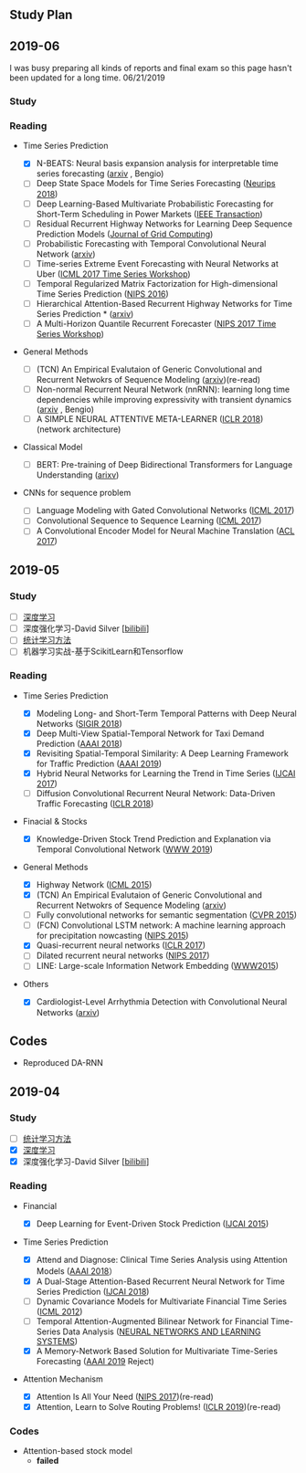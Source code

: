 ## Study Plan

## 2019-06

I was busy preparing all kinds of reports and final exam so this page hasn't been updated for a long time.  06/21/2019

### Study

### Reading

- Time Series Prediction
  
  - [x] N-BEATS: Neural basis expansion analysis for interpretable time series forecasting ([arxiv](https://arxiv.org/pdf/1905.10437.pdf) , Bengio)
  - [ ] Deep State Space Models for Time Series Forecasting ([Neurips 2018](<https://papers.nips.cc/paper/8004-deep-state-space-models-for-time-series-forecasting.pdf>))
  - [ ] Deep Learning-Based Multivariate Probabilistic Forecasting for Short-Term Scheduling in Power Markets ([IEEE Transaction](<https://ieeexplore.ieee.org/stamp/stamp.jsp?tp=&arnumber=8464297>))
  - [ ] Residual Recurrent Highway Networks for Learning Deep Sequence Prediction Models ([Journal of Grid Computing](<https://link.springer.com/content/pdf/10.1007%2Fs10723-018-9444-4.pdf>))
  - [ ] Probabilistic Forecasting with Temporal Convolutional Neural Network ([arxiv](<https://arxiv.org/pdf/1906.04397.pdf>))
  - [ ] Time-series Extreme Event Forecasting with Neural Networks at Uber ([ICML 2017 Time Series Workshop](<http://roseyu.com/time-series-workshop/submissions/TSW2017_paper_3.pdf>))
  - [ ] Temporal Regularized Matrix Factorization for High-dimensional Time Series Prediction ([NIPS 2016](<https://papers.nips.cc/paper/6160-temporal-regularized-matrix-factorization-for-high-dimensional-time-series-prediction.pdf>))
  - [ ] Hierarchical Attention-Based Recurrent Highway Networks
    for Time Series Prediction * ([arxiv](https://arxiv.org/pdf/1806.00685.pdf))
  - [ ] A Multi-Horizon Quantile Recurrent Forecaster ([NIPS 2017 Time Series Workshop](<https://arxiv.org/pdf/1711.11053.pdf>))
- General Methods
  
  - [ ] (TCN) An Empirical Evalutaion of Generic Convolutional and Recurrent Netwokrs of Sequence Modeling ([arxiv](https://arxiv.org/pdf/1803.01271.pdf))(re-read)
  - [ ] Non-normal Recurrent Neural Network (nnRNN): learning long time dependencies while improving expressivity with transient dynamics ([arxiv](https://arxiv.org/pdf/1905.12080.pdf) , Bengio)
  - [ ] A SIMPLE NEURAL ATTENTIVE META-LEARNER ([ICLR 2018](<https://openreview.net/pdf?id=B1DmUzWAW>)) (network architecture)
- Classical Model
  - [ ] BERT: Pre-training of Deep Bidirectional Transformers for
    Language Understanding ([arixv](<https://arxiv.org/pdf/1810.04805.pdf>))
- CNNs for sequence problem
  
  - [ ] Language Modeling with Gated Convolutional Networks ([ICML 2017](https://arxiv.org/pdf/1612.08083.pdf))
  - [ ] Convolutional Sequence to Sequence Learning ([ICML 2017](<https://arxiv.org/pdf/1705.03122.pdf>))
  - [ ] A Convolutional Encoder Model for Neural Machine Translation ([ACL 2017](https://arxiv.org/pdf/1611.02344.pdf))

## 2019-05

### Study

- [ ] [深度学习](https://book.douban.com/subject/27087503/)
- [ ] 深度强化学习-David Silver [[bilibili](https://www.bilibili.com/video/av45357759)]
- [ ] [统计学习方法](https://book.douban.com/subject/10590856/)
- [ ] 机器学习实战-基于ScikitLearn和Tensorflow

### Reading

* Time Series Prediction
  
  * [x] Modeling Long- and Short-Term Temporal Patterns with Deep Neural Networks ([SIGIR 2018](https://arxiv.org/pdf/1703.07015.pdf))
  - [x] Deep Multi-View Spatial-Temporal Network for Taxi Demand Prediction ([AAAI 2018](https://arxiv.org/pdf/1802.08714.pdf))
  - [x] Revisiting Spatial-Temporal Similarity: A Deep Learning Framework for Traffic Prediction ([AAAI 2019](<https://arxiv.org/abs/1803.01254>))
  - [x] Hybrid Neural Networks for Learning the Trend in Time Series ([IJCAI 2017](<https://www.ijcai.org/proceedings/2017/0316.pdf>))
  - [ ] Diffusion Convolutional Recurrent Neural Network: Data-Driven Traffic Forecasting ([ICLR 2018](<https://arxiv.org/pdf/1707.01926.pdf>))

* Finacial & Stocks
  
  - [x] Knowledge-Driven Stock Trend Prediction and Explanation via Temporal Convolutional Network ([WWW 2019](https://www.researchgate.net/publication/331545500_Knowledge-Driven_Stock_Trend_Prediction_and_Explanation_via_Temporal_Convolutional_Network))

* General Methods
  
  - [x] Highway Network ([ICML 2015](https://arxiv.org/pdf/1505.00387.pdf))
  - [x] (TCN) An Empirical Evalutaion of Generic Convolutional and Recurrent Netwokrs of Sequence Modeling ([arxiv](https://arxiv.org/pdf/1803.01271.pdf))
  - [ ] Fully convolutional networks for semantic segmentation ([CVPR 2015](<https://people.eecs.berkeley.edu/~jonlong/long_shelhamer_fcn.pdf>))
  - [ ] (FCN) Convolutional LSTM network: A machine learning approach for precipitation nowcasting ([NIPS 2015](<https://papers.nips.cc/paper/5955-convolutional-lstm-network-a-machine-learning-approach-for-precipitation-nowcasting.pdf>))
  - [x] Quasi-recurrent neural networks ([ICLR 2017](<https://arxiv.org/pdf/1611.01576.pdf>))
  - [ ] Dilated recurrent neural networks ([NIPS 2017](<https://arxiv.org/pdf/1710.02224.pdf>))
  - [ ] LINE: Large-scale Information Network Embedding ([WWW2015](<https://arxiv.org/abs/1503.03578>))

* Others
  
  - [x] Cardiologist-Level Arrhythmia Detection with Convolutional Neural Networks ([arxiv](https://arxiv.org/pdf/1707.01836.pdf))

## Codes

- Reproduced DA-RNN

## 2019-04

### Study

* [ ] [统计学习方法](https://book.douban.com/subject/10590856/)
* [x] [深度学习](https://book.douban.com/subject/27087503/)
* [x] 深度强化学习-David Silver [[bilibili](https://www.bilibili.com/video/av45357759)]

### Reading

* Financial
  
  * [x] Deep Learning for Event-Driven Stock Prediction ([IJCAI 2015](https://www.ijcai.org/Proceedings/15/Papers/329.pdf))

* Time Series Prediction
  
  * [x] Attend and Diagnose: Clinical Time Series Analysis using Attention Models ([AAAI 2018](https://arxiv.org/pdf/1711.03905.pdf)）
  * [x] A Dual-Stage Attention-Based Recurrent Neural Network for Time Series Prediction ([IJCAI 2018](https://arxiv.org/abs/1704.02971))
  * [ ] Dynamic Covariance Models for Multivariate Financial Time Series ([ICML 2012](http://proceedings.mlr.press/v28/wu13.pdf))
  * [ ] Temporal Attention-Augmented Bilinear Network for Financial Time-Series Data Analysis ([NEURAL NETWORKS AND LEARNING SYSTEMS](https://ieeexplore.ieee.org/stamp/stamp.jsp?tp=&arnumber=8476227))
  * [x] A Memory-Network Based Solution for Multivariate Time-Series Forecasting ([AAAI 2019](https://arxiv.org/pdf/1809.02105.pdf) Reject)

* Attention Mechanism
  
  * [x] Attention Is All Your Need ([NIPS 2017](https://arxiv.org/pdf/1706.03762.pdf))(re-read)
  * [x] Attention, Learn to Solve Routing Problems!  ([ICLR 2019](https://openreview.net/pdf?id=ByxBFsRqYm))(re-read)

### Codes

* Attention-based stock model  
  - **failed**
